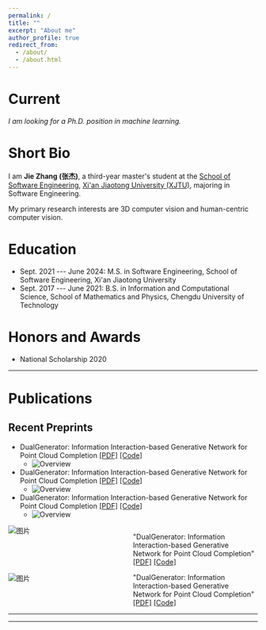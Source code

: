 ```yaml
---
permalink: /
title: ""
excerpt: "About me"
author_profile: true
redirect_from: 
  - /about/
  - /about.html
---
```


Current
===

*I am looking for a Ph.D. position in machine learning.*


Short Bio
===

I am **Jie Zhang (张杰)**, a third-year master's student at the [School of Software Engineering](http://se.xjtu.edu.cn/), [Xi'an Jiaotong University (XJTU)](http://www.xjtu.edu.cn/), majoring in Software Engineering. 

My primary research interests are 3D computer vision and human-centric computer vision.


Education
===
* Sept. 2021 --- June 2024: M.S. in Software Engineering, School of Software Engineering, Xi'an Jiaotong University
* Sept. 2017 --- June 2021: B.S. in Information and Computational Science, School of Mathematics and Physics, Chengdu University of Technology

Honors and Awards
===
* National Scholarship     2020
<!-- * Outstanding Undergraduate Scholarship, Gold award    **Top 3%**     2020  -->


<!-- Activities
===
* TA in *Mathematical Analysis B*, 2021 Fall
* Editor of the Wechat account of School of Gifted Young, USTC
* Member of School of Gifted Young Student Union
* Attendee of ACM TURC 2021, Hefei, China -->


<script>
document.write("Last modifid at: "+document.lastModified+"" )
</script>

---

Publications
===

## Recent Preprints

* DualGenerator: Information Interaction-based Generative Network for Point Cloud Completion [[PDF]](https://arxiv.org/pdf/2305.09132.pdf) [[Code]](https://arxiv.org/pdf/2305.09132.pdf)
  * ![Overview](./../images/image-alignment-300x200.jpg)
* DualGenerator: Information Interaction-based Generative Network for Point Cloud Completion [[PDF]](https://arxiv.org/pdf/2305.09132.pdf) [[Code]](https://arxiv.org/pdf/2305.09132.pdf)
  * ![Overview](./../images/image-alignment-300x200.jpg)
* DualGenerator: Information Interaction-based Generative Network for Point Cloud Completion [[PDF]](https://arxiv.org/pdf/2305.09132.pdf) [[Code]](https://arxiv.org/pdf/2305.09132.pdf)
  * ![Overview](./../images/image-alignment-300x200.jpg)


<div style="overflow: auto;">
    <div style="float: left; width: 50%;">
        <!-- 右侧列的内容 -->
        <img src="./../images/image-alignment-300x200.jpg" alt="图片">
    </div>
    <div style="float: right; width: 50%;">
        <!-- 左侧列的内容 -->
        <p>
        "DualGenerator: Information Interaction-based Generative Network for Point Cloud Completion"
        <a href="https://arxiv.org/pdf/2305.09132.pdf">[PDF]</a>
        <a href="https://arxiv.org/pdf/2305.09132.pdf">[Code]</a>
        </p>
    </div>
</div>

<div style="overflow: auto;"> 
  <div style="float: left; width: 50%; margin: 0; padding: 0;"> <!-- 左侧列的内容 --> 
    <img src="./../images/image-alignment-300x200.jpg" alt="图片" style="margin: 0; padding: 0;"> 
  </div> 
  <div style="float: right; width: 50%; margin: 0; padding: 0;"> <!-- 右侧列的内容 --> 
    <p style="margin: 0; padding: 0;">"DualGenerator: Information Interaction-based Generative Network for Point Cloud Completion" <a href="https://arxiv.org/pdf/2305.09132.pdf">[PDF]</a> <a href="https://github.com/spc121/DualGenerator">[Code]</a> </p> 
  </div> 
</div>


<!-- ## 2023

## Undergraduate -->


---

<!-- <a href="https://info.flagcounter.com/21GO"><img src="https://s01.flagcounter.com/map/21GO/size_s/txt_000000/border_CCCCCC/pageviews_1/viewers_0/flags_0/" alt="Flag Counter" border="0"></a> -->
<!-- <a href="https://clustrmaps.com/site/1bw29"  title="Visit tracker"><img src="//www.clustrmaps.com/map_v2.png?d=B5POVQXbLf1130-AF-tHOvMmAKKQAfuS-x8vKClFdZw&cl=ffffff" /></a> -->

<!-- <div style="text-align:center;">
  <a href="https://clustrmaps.com/site/1bw29" title="Visit tracker">
    <img src="//www.clustrmaps.com/map_v2.png?d=B5POVQXbLf1130-AF-tHOvMmAKKQAfuS-x8vKClFdZw&cl=ffffff" />
  </a>
</div> -->

---

<!-- C:\Users\int.jie.zhang\hi-zhangjie.github.io\_pages\about.md
C:\Users\int.jie.zhang\hi-zhangjie.github.io\_includes\footer.html
C:\Users\int.jie.zhang\hi-zhangjie.github.io\_data\navigation.yml
C:\Users\int.jie.zhang\hi-zhangjie.github.io\_pages\sitemap.md
C:\Users\int.jie.zhang\hi-zhangjie.github.io\_includes\footer\custom.html -->